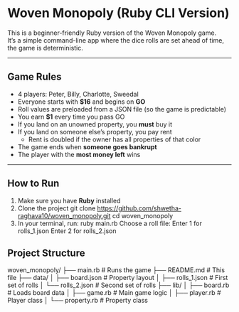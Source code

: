 # Woven Monopoly (Ruby CLI Version)

This is a beginner-friendly Ruby version of the Woven Monopoly game.  
It’s a simple command-line app where the dice rolls are set ahead of time, the game is deterministic.

---

## Game Rules

- 4 players: Peter, Billy, Charlotte, Sweedal
- Everyone starts with **$16** and begins on **GO**
- Roll values are preloaded from a JSON file (so the game is predictable)
- You earn **$1** every time you pass GO
- If you land on an unowned property, you **must** buy it
- If you land on someone else’s property, you pay rent
  - Rent is doubled if the owner has all properties of that color
- The game ends when **someone goes bankrupt**
- The player with the **most money left** wins

---

##  How to Run

1. Make sure you have **Ruby** installed
2. Clone the project
    git clone https://github.com/shwetha-raghava10/woven_monopoly.git
    cd woven_monopoly
3. In your terminal, run:
    ruby main.rb
Choose a roll file:
Enter 1 for rolls_1.json
Enter 2 for rolls_2.json

##  Project Structure
woven_monopoly/
├── main.rb            # Runs the game
├── README.md          # This file
├── data/
│   ├── board.json     # Property layout
│   ├── rolls_1.json   # First set of rolls
│   └── rolls_2.json   # Second set of rolls
├── lib/
│   ├── board.rb       # Loads board data
│   ├── game.rb        # Main game logic
│   ├── player.rb      # Player class
│   └── property.rb    # Property class


